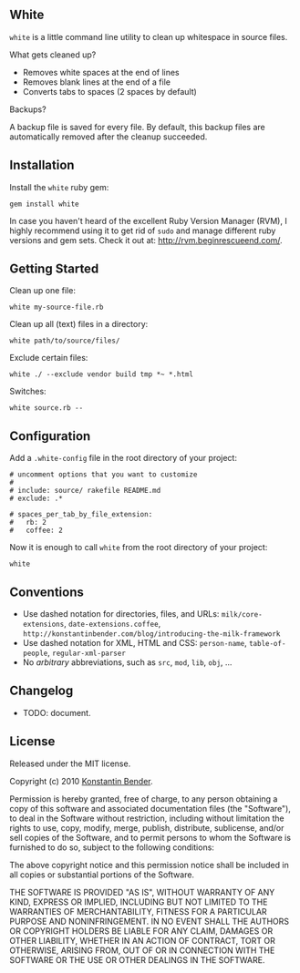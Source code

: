 White
-----

`white` is a little command line utility to clean up whitespace in source files.

What gets cleaned up?

* Removes white spaces at the end of lines
* Removes blank lines at the end of a file
* Converts tabs to spaces (2 spaces by default)

Backups?

A backup file is saved for every file. By default, this backup files are
automatically removed after the cleanup succeeded.


Installation
------------

Install the `white` ruby gem:

    gem install white

In case you haven't heard of the excellent Ruby Version Manager (RVM), I highly
recommend using it to get rid of `sudo` and manage different ruby versions and
gem sets. Check it out at: <http://rvm.beginrescueend.com/>.


Getting Started
---------------

Clean up one file:

    white my-source-file.rb

Clean up all (text) files in a directory:

    white path/to/source/files/

Exclude certain files:

    white ./ --exclude vendor build tmp *~ *.html

Switches:

    white source.rb --


Configuration
-------------

Add a `.white-config` file in the root directory of your project:

    # uncomment options that you want to customize
    #
    # include: source/ rakefile README.md
    # exclude: .*

    # spaces_per_tab_by_file_extension:
    #   rb: 2
    #   coffee: 2

Now it is enough to call `white` from the root directory of your project:

    white


Conventions
-----------

* Use dashed notation for directories, files, and URLs: `milk/core-extensions`,
  `date-extensions.coffee`, `http://konstantinbender.com/blog/introducing-the-milk-framework`
* Use dashed notation for XML, HTML and CSS: `person-name`, `table-of-people`,
  `regular-xml-parser`
* No *arbitrary* abbreviations, such as `src`, `mod`, `lib`, `obj`, ...


Changelog
---------

* TODO: document.


License
-------

Released under the MIT license.

Copyright (c) 2010 [Konstantin Bender](https://github.com/konstantinbender).

Permission is hereby granted, free of charge, to any person obtaining a copy
of this software and associated documentation files (the "Software"), to deal
in the Software without restriction, including without limitation the rights
to use, copy, modify, merge, publish, distribute, sublicense, and/or sell
copies of the Software, and to permit persons to whom the Software is
furnished to do so, subject to the following conditions:

The above copyright notice and this permission notice shall be included in
all copies or substantial portions of the Software.

THE SOFTWARE IS PROVIDED "AS IS", WITHOUT WARRANTY OF ANY KIND, EXPRESS OR
IMPLIED, INCLUDING BUT NOT LIMITED TO THE WARRANTIES OF MERCHANTABILITY,
FITNESS FOR A PARTICULAR PURPOSE AND NONINFRINGEMENT. IN NO EVENT SHALL THE
AUTHORS OR COPYRIGHT HOLDERS BE LIABLE FOR ANY CLAIM, DAMAGES OR OTHER
LIABILITY, WHETHER IN AN ACTION OF CONTRACT, TORT OR OTHERWISE, ARISING FROM,
OUT OF OR IN CONNECTION WITH THE SOFTWARE OR THE USE OR OTHER DEALINGS IN
THE SOFTWARE.
